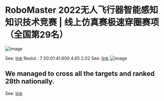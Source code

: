 # RoboMaster 2022无人飞行器智能感知知识技术竞赛 | 线上仿真赛极速穿圈赛项（全国第29名）
![image](https://user-images.githubusercontent.com/67999981/218703401-53b93ad0-2f84-416e-bcb9-01743401b897.png)

See: [link](https://www.robomaster.com/zh-CN/robo/drone?type=drone-info)
Reslut : 7	00:01:41.600	4.65	2.02 
See: [link](https://stg-robomasters-hz-q0o2.oss-cn-hangzhou.aliyuncs.com/dronerace/result/c3ef78b53772484e975055dafa69ee6d/video.mp4)
![image](https://user-images.githubusercontent.com/67999981/218703261-15ceeead-2bad-43e3-8121-54f4a97da7df.png)

## We managed to cross all the targets and ranked 28th nationally.
See: [link](https://www.robomaster.com/zh-CN/robo/drone?type=drone-info)
